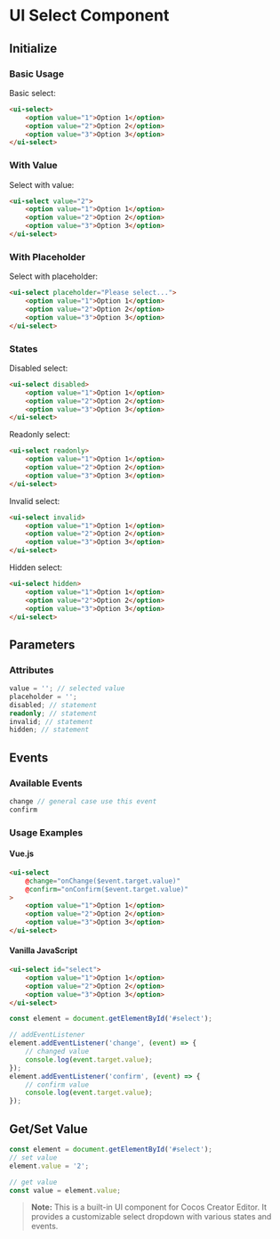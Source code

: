 # UI Select Component

## Initialize

### Basic Usage

Basic select:
```html
<ui-select>
    <option value="1">Option 1</option>
    <option value="2">Option 2</option>
    <option value="3">Option 3</option>
</ui-select>
```

### With Value

Select with value:
```html
<ui-select value="2">
    <option value="1">Option 1</option>
    <option value="2">Option 2</option>
    <option value="3">Option 3</option>
</ui-select>
```

### With Placeholder

Select with placeholder:
```html
<ui-select placeholder="Please select...">
    <option value="1">Option 1</option>
    <option value="2">Option 2</option>
    <option value="3">Option 3</option>
</ui-select>
```

### States

Disabled select:
```html
<ui-select disabled>
    <option value="1">Option 1</option>
    <option value="2">Option 2</option>
    <option value="3">Option 3</option>
</ui-select>
```

Readonly select:
```html
<ui-select readonly>
    <option value="1">Option 1</option>
    <option value="2">Option 2</option>
    <option value="3">Option 3</option>
</ui-select>
```

Invalid select:
```html
<ui-select invalid>
    <option value="1">Option 1</option>
    <option value="2">Option 2</option>
    <option value="3">Option 3</option>
</ui-select>
```

Hidden select:
```html
<ui-select hidden>
    <option value="1">Option 1</option>
    <option value="2">Option 2</option>
    <option value="3">Option 3</option>
</ui-select>
```

## Parameters

### Attributes
```typescript
value = ''; // selected value
placeholder = '';
disabled; // statement
readonly; // statement
invalid; // statement
hidden; // statement
```

## Events

### Available Events
```typescript
change // general case use this event
confirm
```

### Usage Examples

#### Vue.js
```html
<ui-select
    @change="onChange($event.target.value)"
    @confirm="onConfirm($event.target.value)"
>
    <option value="1">Option 1</option>
    <option value="2">Option 2</option>
    <option value="3">Option 3</option>
</ui-select>
```

#### Vanilla JavaScript
```html
<ui-select id="select">
    <option value="1">Option 1</option>
    <option value="2">Option 2</option>
    <option value="3">Option 3</option>
</ui-select>
```

```javascript
const element = document.getElementById('#select');

// addEventListener
element.addEventListener('change', (event) => {
    // changed value
    console.log(event.target.value);
});
element.addEventListener('confirm', (event) => {
    // confirm value
    console.log(event.target.value);
});
```

## Get/Set Value
```javascript
const element = document.getElementById('#select');
// set value
element.value = '2';

// get value
const value = element.value;
```

> **Note:** This is a built-in UI component for Cocos Creator Editor. It provides a customizable select dropdown with various states and events. 
